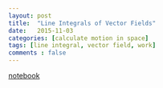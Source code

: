 ```yaml
---
layout: post
title:  "Line Integrals of Vector Fields"
date:   2015-11-03
categories: [calculate motion in space]
tags: [line integral, vector field, work]
comments : false
---
```


[notebook](http://nbviewer.jupyter.org/github/colliand/2015M217/blob/gh-pages/notebooks/14-line-integrals-of-vector-fields.ipynb)

